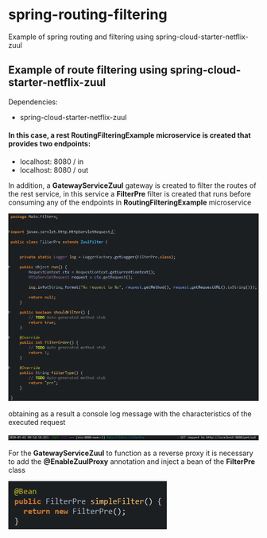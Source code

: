 # spring-routing-filtering
Example of spring routing and filtering using spring-cloud-starter-netflix-zuul

<h2> Example of route filtering using spring-cloud-starter-netflix-zuul </h2>

Dependencies:
<ul>
<li>spring-cloud-starter-netflix-zuul</li>
</ul>

<h4>In this case, a rest RoutingFilteringExample microservice is created that provides two endpoints:</h4>
<ul>
<li> localhost: 8080 / in </li>
<li> localhost: 8080 / out </li>
</ul>
<p> In addition, a <b>GatewayServiceZuul</b> gateway is created to filter the routes of the rest service, in this service a <b>FilterPre</b> filter is created that runs before consuming any of the endpoints in <b>RoutingFilteringExample</b> microservice</p>
<img src = "filterClass.png" />
<p>obtaining as a result a console log message with the characteristics of the executed request</p>

<img src = "filterservice.png" />

<p> For the <b>GatewayServiceZuul</b> to function as a reverse proxy it is necessary to add the <b>@EnableZuulProxy</b> annotation and inject a bean of the <b>FilterPre</b> class </p>

<img src = "beanFilter.png" />
